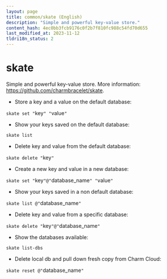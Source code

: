 ```yaml
---
layout: page
title: common/skate (English)
description: "Simple and powerful key-value store."
content_hash: 4ec0bb3fcb9176c0f2b7f810fc988c54fd70d655
last_modified_at: 2023-11-12
tldri18n_status: 2
---
```

# skate

Simple and powerful key-value store.
More information: <https://github.com/charmbracelet/skate>.

- Store a key and a value on the default database:

`skate set "`<span class="tldr-var badge badge-pill bg-dark-lm bg-white-dm text-white-lm text-dark-dm font-weight-bold">key</span>`" "`<span class="tldr-var badge badge-pill bg-dark-lm bg-white-dm text-white-lm text-dark-dm font-weight-bold">value</span>`"`

- Show your keys saved on the default database:

`skate list`

- Delete key and value from the default database:

`skate delete "`<span class="tldr-var badge badge-pill bg-dark-lm bg-white-dm text-white-lm text-dark-dm font-weight-bold">key</span>`"`

- Create a new key and value in a new database:

`skate set "`<span class="tldr-var badge badge-pill bg-dark-lm bg-white-dm text-white-lm text-dark-dm font-weight-bold">key</span>`"@"`<span class="tldr-var badge badge-pill bg-dark-lm bg-white-dm text-white-lm text-dark-dm font-weight-bold">database_name</span>`" "`<span class="tldr-var badge badge-pill bg-dark-lm bg-white-dm text-white-lm text-dark-dm font-weight-bold">value</span>`"`

- Show your keys saved in a non default database:

`skate list @"`<span class="tldr-var badge badge-pill bg-dark-lm bg-white-dm text-white-lm text-dark-dm font-weight-bold">database_name</span>`"`

- Delete key and value from a specific database:

`skate delete "`<span class="tldr-var badge badge-pill bg-dark-lm bg-white-dm text-white-lm text-dark-dm font-weight-bold">key</span>`"@"`<span class="tldr-var badge badge-pill bg-dark-lm bg-white-dm text-white-lm text-dark-dm font-weight-bold">database_name</span>`"`

- Show the databases available:

`skate list-dbs`

- Delete local db and pull down fresh copy from Charm Cloud:

`skate reset @"`<span class="tldr-var badge badge-pill bg-dark-lm bg-white-dm text-white-lm text-dark-dm font-weight-bold">database_name</span>`"`
